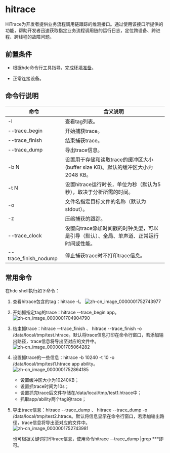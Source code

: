 # hitrace


HiTrace为开发者提供业务流程调用链跟踪的维测接口。通过使用该接口所提供的功能，帮助开发者迅速获取指定业务流程调用链的运行日志，定位跨设备、跨进程、跨线程的故障问题。


## 前置条件

- 根据hdc命令行工具指导，完成[环境准备](hdc.md#环境准备)。

- 正常连接设备。


## 命令行说明

| 命令 | 含义说明 | 
| -------- | -------- |
| -l | 查看tag列表。 | 
| --trace_begin | 开始捕获trace。 | 
| --trace_finish | 结束捕获trace。 | 
| --trace_dump | 导出trace信息。 | 
| -b N | 设置用于存储和读取trace的缓冲区大小(buffer size KB)。默认的缓冲区大小为2048 KB。 | 
| -t N | 设置hitrace运行时长，单位为秒（默认为5秒），取决于分析所需的时间。 | 
| -o | 文件名指定目标文件的名称（默认为stdout）。 | 
| -z | 压缩捕获的跟踪。 | 
| --trace_clock | 设置向trace添加时间戳的时钟类型，可以是引导（默认）、全局、单声道、正常运行时间或性能。 | 
| --trace_finish_nodump | 停止捕获trace时不打印trace信息。 | 


## 常用命令

在hdc shell执行如下命令：

1. 查看hitrace包含的tag：hitrace -l。
   ![zh-cn_image_0000001752743977](figures/zh-cn_image_0000001752743977.png)

2. 开始抓指定tag的trace：hitrace --trace_begin app。
   ![zh-cn_image_0000001704904790](figures/zh-cn_image_0000001704904790.png)

3. 结束抓trace：hitrace --trace_finish 、 hitrace --trace_finish -o /data/local/tmp/test.htrace。默认将trace信息打印在命令行窗口，若添加输出路径，trace信息将导出至对应的文件中。
   ![zh-cn_image_0000001705064282](figures/zh-cn_image_0000001705064282.png)

4. 设置抓trace的一些信息：hitrace -b 10240 -t 10 -o /data/local/tmp/test1.htrace app ability。
   ![zh-cn_image_0000001752864185](figures/zh-cn_image_0000001752864185.png)

   - 设置缓冲区大小为10240KB；
   - 设置抓trace时间为10s；
   - 设置抓完trace后文件存储在/data/local/tmp/test1.htrace中；
   - 抓取app/ability两个tag的trace；

5. 导出trace信息：hitrace --trace_dump 、 hitrace --trace_dump -o /data/local/tmp/test2.htrace。默认将信息显示在命令行窗口，若添加输出路径，trace信息将导出至对应的文件中。
   ![zh-cn_image_0000001752743981](figures/zh-cn_image_0000001752743981.png)

   也可根据关键词打印trace信息，使用命令hitrace --trace_dump |grep \*\*\*即可。
